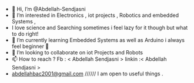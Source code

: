 - 👋 Hi, I’m @Abdellah-Sendjasni
- 👀 I’m interested in  Electronics , iot projects , Robotics and embedded Systems ,
-  I love science and Searching sometimes i feel lazy for it though but what to do right! 
- 🌱 I’m currently learning Embedded Systems as well as Arduino i always feel beginner 🔰 
- 💞️ I’m looking to collaborate on iot Projects and Robots
- 📫 How to reach ?  Fb : < Abdellah Sendjasni > linkin :< Abdellah Sendjasni > 
- abdellahbac2001@gmail.com ////// I am open to useful things .

<!---
Abdellah-Sendjasni/Abdellah-Sendjasni is a ✨ special ✨ repository because its `README.md` (this file) appears on your GitHub profile.
You can click the Preview link to take a look at your changes.
--->
